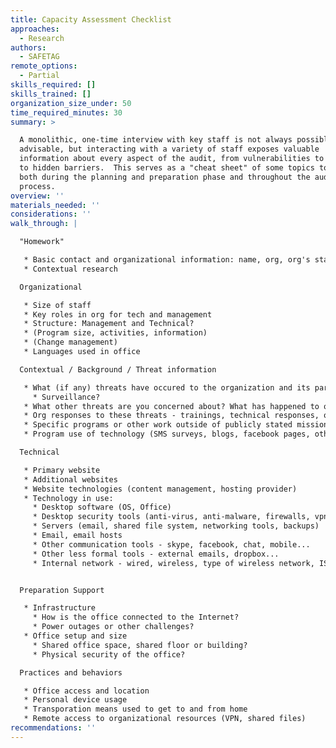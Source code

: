 ```yaml
---
title: Capacity Assessment Checklist
approaches:
  - Research
authors:
  - SAFETAG
remote_options:
  - Partial
skills_required: []
skills_trained: []
organization_size_under: 50
time_required_minutes: 30
summary: >

  A monolithic, one-time interview with key staff is not always possible or
  advisable, but interacting with a variety of staff exposes valuable
  information about every aspect of the audit, from vulnerabilities to capacity
  to hidden barriers.  This serves as a "cheat sheet" of some topics to explore
  both during the planning and preparation phase and throughout the audit
  process.
overview: ''
materials_needed: ''
considerations: ''
walk_through: |

  "Homework"

   * Basic contact and organizational information: name, org, org's stated mission
   * Contextual research

  Organizational

   * Size of staff
   * Key roles in org for tech and management
   * Structure: Management and Technical?
   * (Program size, activities, information)
   * (Change management)
   * Languages used in office

  Contextual / Background / Threat information

   * What (if any) threats have occured to the organization and its partners? (digital, physical)
     * Surveillance? 
   * What other threats are you concerned about? What has happened to other organizations in the space?
   * Org responses to these threats - trainings, technical responses, organization process/change successes?
   * Specific programs or other work outside of publicly stated mission that are high-risk
   * Program use of technology (SMS surveys, blogs, facebook pages, other websites, media recording and broadcast ...?)

  Technical

   * Primary website
   * Additional websites
   * Website technologies (content management, hosting provider)
   * Technology in use:
     * Desktop software (OS, Office)
     * Desktop security tools (anti-virus, anti-malware, firewalls, vpns, disk encryption...)
     * Servers (email, shared file system, networking tools, backups)
     * Email, email hosts
     * Other communication tools - skype, facebook, chat, mobile...
     * Other less formal tools - external emails, dropbox...
     * Internal network - wired, wireless, type of wireless network, ISP


  Preparation Support

   * Infrastructure
     * How is the office connected to the Internet?
     * Power outages or other challenges?
   * Office setup and size
     * Shared office space, shared floor or building?
     * Physical security of the office?

  Practices and behaviors

   * Office access and location
   * Personal device usage
   * Transporation means used to get to and from home
   * Remote access to organizational resources (VPN, shared files)
recommendations: ''
---
```


